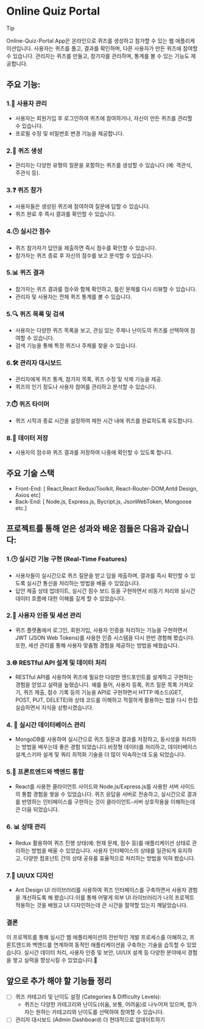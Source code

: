 # Online Quiz Portal

>[!TIP]
>Online-Quiz-Portal App은 온라인으로 퀴즈를 생성하고 참가할 수 있는 웹 애플리케이션입니다. 사용자는 퀴즈를 풀고, 결과를 확인하며, 다른 사용자가 만든 퀴즈에 참여할 수 있습니다. 관리자는 퀴즈를 만들고, 참가자를 관리하며, 통계를 볼 수 있는 기능도 제공합니다.

## 주요 기능:
### 1.👤 사용자 관리
- 사용자는 회원가입 후 로그인하여 퀴즈에 참여하거나, 자신이 만든 퀴즈를 관리할 수 있습니다.
- 프로필 수정 및 비밀번호 변경 기능을 제공합니다.

### 2.📝 퀴즈 생성
- 관리자는 다양한 유형의 질문을 포함하는 퀴즈를 생성할 수 있습니다 (예: 객관식, 주관식 등).

### 3.❓ 퀴즈 참가
- 사용자들은 생성된 퀴즈에 참여하여 질문에 답할 수 있습니다.
- 퀴즈 완료 후 즉시 결과를 확인할 수 있습니다.

### 4.🕒 실시간 점수
- 퀴즈 참가자가 답안을 제출하면 즉시 점수를 확인할 수 있습니다.
- 참가자는 퀴즈 종료 후 자신의 점수를 보고 분석할 수 있습니다.

### 5.📊 퀴즈 결과
- 참가자는 퀴즈 결과를 점수와 함께 확인하고, 틀린 문제를 다시 리뷰할 수 있습니다.
- 관리자 및 사용자는 전체 퀴즈 통계를 볼 수 있습니다.

### 5.🔍 퀴즈 목록 및 검색
- 사용자는 다양한 퀴즈 목록을 보고, 관심 있는 주제나 난이도의 퀴즈를 선택하여 참여할 수 있습니다.
- 검색 기능을 통해 특정 퀴즈나 주제를 찾을 수 있습니다.

### 6.🛠️ 관리자 대시보드
- 관리자에게 퀴즈 통계, 참가자 목록, 퀴즈 수정 및 삭제 기능을 제공.
- 퀴즈의 인기 정도나 사용자 참여를 관리하고 분석할 수 있습니다.

### 7.⏱️ 퀴즈 타이머
- 퀴즈 시작과 종료 시간을 설정하여 제한 시간 내에 퀴즈를 완료하도록 유도합니다.

### 8.💾 데이터 저장
- 사용자의 점수와 퀴즈 결과를 저장하여 나중에 확인할 수 있도록 합니다.

## 주요 기술 스택
- Front-End: [ React,React Redux/Toolkit, React-Router-DOM,Antd Design, Axios etc]
- Back-End: [ Node.js, Express.js, Bycript.js, JsonWebToken, Mongoose etc.]

## 프로젝트를 통해 얻은 성과와 배운 점들은 다음과 같습니다:
### 1.🕒 실시간 기능 구현 (Real-Time Features)
- 사용자들이 실시간으로 퀴즈 질문을 받고 답을 제출하며, 결과를 즉시 확인할 수 있도록 실시간 통신을 처리하는 방법을 배울 수 있었습니다.
- 답안 제출 상태 업데이트, 실시간 점수 보드 등을 구현하면서 비동기 처리와 실시간 데이터 흐름에 대한 이해를 깊게 할 수 있었습니다.

### 2.🔐 사용자 인증 및 세션 관리
- 퀴즈 플랫폼에서 로그인, 회원가입, 사용자 인증을 처리하는 기능을 구현하면서 JWT (JSON Web Tokens)를 사용한 인증 시스템을 다시 한번 경험해 봤습니다. 또한, 세션 관리를 통해 사용자 맞춤형 경험을 제공하는 방법을 배웠습니다.

### 3.🌐 RESTful API 설계 및 데이터 처리
- RESTful API를 사용하여 퀴즈에 필요한 다양한 엔드포인트를 설계하고 구현하는 경험을 얻었고 실력을 높혔습니다. 예를 들어, 사용자 등록, 퀴즈 질문 목록 가져오기, 퀴즈 제출, 점수 기록 등의 기능을 API로 구현하면서 HTTP 메소드(GET, POST, PUT, DELETE)와 상태 코드를 이해하고 적절하게 활용하는 법을 다시 한접 실습하면서 지식을 상항시켰습니다.

### 4. 📂 실시간 데이터베이스 관리
- MongoDB를 사용하여 실시간으로 퀴즈 질문과 결과를 저장하고, 동시성을 처리하는 방법을 배우는데 좋은 경험 되었습니다.비정형 데이터를 처리하고, 데이터베이스 설계,스키마 설계 및 쿼리 최적화 기술을 더 많이 익숙하는데 도움 되었습니다.

### 5.🔗 프론트엔드와 백엔드 통합
- React를 사용한 클라이언트 사이드와 Node.js/Express.js를 사용한 서버 사이드의 통합 경험을 쌓을 수 있었습니다. 퀴즈 응답을 서버로 전송하고, 실시간으로 결과를 반영하는 인터페이스를 구현하는 것이 클라이언트-서버 상호작용을 이해하는데 큰 더움 되었습니다.

### 6. 📊 상태 관리
- Redux 활용하여 퀴즈 진행 상태(예: 현재 문제, 점수 등)를 애플리케이션 상태로 관리하는 방법을 배울 수 있었습니다. 사용자 인터페이스의 상태를 일관되게 유지하고, 다양한 컴포넌트 간의 상태 공유를 효율적으로 처리하는 방법을 익혀 봤습니다.

### 7.🎨 UI/UX 디자인
- Ant Design UI 라이브러리를 사용하여 퀴즈 인터페이스를 구축하면서 사용자 경험을 개선하도록 해 봤습니다.이를 통해 어떻게 외부 UI 라이브러리가 나의 프로젝트 적용하는 것을 배웠고  UI 디자인하는데 큰 시간을 절약할 있는지 깨달았습니다.

### 결론
이 프로젝트를 통해 실시간 웹 애플리케이션의 전반적인 개발 프로세스를 이해하고, 프론트엔드와 백엔드를 연계하여 동적인 애플리케이션을 구축하는 기술을 습득할 수 있었습니다. 실시간 데이터 처리, 사용자 인증 및 보안, UI/UX 설계 등 다양한 분야에서 경험을 쌓고 실력을 향상시킬 수 있었습니다.🚀


## 앞으로 추가 해야 할 기능들 정리
- [ ] 퀴즈 카테고리 및 난이도 설정 (Categories & Difficulty Levels):
  - 퀴즈는 다양한 카테고리와 난이도(쉬움, 보통, 어려움)로 나누어져 있으며, 참가자는 원하는 카테고리와 난이도를 선택하여 참여할 수 있습니다.
- [ ] 관리자 대시보드 (Admin Dashboard) 더 현대적으로 압데이트하기 
